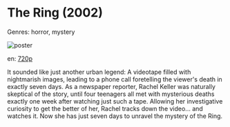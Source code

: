 # The Ring (2002)

Genres: horror, mystery

![poster](http://image.tmdb.org/t/p/w500/zHJFdhqEXZJxG653oZvOM3PmNON.jpg)

en:
  [720p](magnet:?xt=urn:btih:4336D6D9E4495E6AC22DE0530EAFD014F2B13F55&tr=udp://glotorrents.pw:6969/announce&tr=udp://tracker.opentrackr.org:1337/announce&tr=udp://torrent.gresille.org:80/announce&tr=udp://tracker.openbittorrent.com:80&tr=udp://tracker.coppersurfer.tk:6969&tr=udp://tracker.leechers-paradise.org:6969&tr=udp://p4p.arenabg.ch:1337&tr=udp://tracker.internetwarriors.net:1337)
  


It sounded like just another urban legend: A videotape filled with nightmarish images, leading to a phone call foretelling the viewer's death in exactly seven days. As a newspaper reporter, Rachel Keller was naturally skeptical of the story, until four teenagers all met with mysterious deaths exactly one week after watching just such a tape. Allowing her investigative curiosity to get the better of her, Rachel tracks down the video... and watches it. Now she has just seven days to unravel the mystery of the Ring.